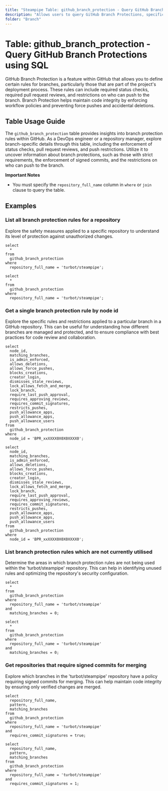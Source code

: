 ```yaml
---
title: "Steampipe Table: github_branch_protection - Query GitHub Branch Protections using SQL"
description: "Allows users to query GitHub Branch Protections, specifically the protection rules applied to branches in a GitHub repository."
folder: "Branch"
---
```


# Table: github_branch_protection - Query GitHub Branch Protections using SQL

GitHub Branch Protection is a feature within GitHub that allows you to define certain rules for branches, particularly those that are part of the project's deployment process. These rules can include required status checks, required pull request reviews, and restrictions on who can push to the branch. Branch Protection helps maintain code integrity by enforcing workflow policies and preventing force pushes and accidental deletions.

## Table Usage Guide

The `github_branch_protection` table provides insights into branch protection rules within GitHub. As a DevOps engineer or a repository manager, explore branch-specific details through this table, including the enforcement of status checks, pull request reviews, and push restrictions. Utilize it to uncover information about branch protections, such as those with strict requirements, the enforcement of signed commits, and the restrictions on who can push to the branch.

**Important Notes**
- You must specify the `repository_full_name` column in `where` or `join` clause to query the table.

## Examples

### List all branch protection rules for a repository
Explore the safety measures applied to a specific repository to understand its level of protection against unauthorized changes.

```sql+postgres
select
  *
from
  github_branch_protection
where
  repository_full_name = 'turbot/steampipe';
```

```sql+sqlite
select
  *
from
  github_branch_protection
where
  repository_full_name = 'turbot/steampipe';
```

### Get a single branch protection rule by node id
Explore the specific rules and restrictions applied to a particular branch in a GitHub repository. This can be useful for understanding how different branches are managed and protected, and to ensure compliance with best practices for code review and collaboration.

```sql+postgres
select
  node_id,
  matching_branches,
  is_admin_enforced,
  allows_deletions,
  allows_force_pushes,
  blocks_creations,
  creator_login,
  dismisses_stale_reviews,
  lock_allows_fetch_and_merge,
  lock_branch,
  require_last_push_approval,
  requires_approving_reviews,
  requires_commit_signatures,
  restricts_pushes,
  push_allowance_apps,
  push_allowance_apps,
  push_allowance_users
from
  github_branch_protection
where
  node_id = 'BPR_xxXXXX0X0X0XXXX0';
```

```sql+sqlite
select
  node_id,
  matching_branches,
  is_admin_enforced,
  allows_deletions,
  allows_force_pushes,
  blocks_creations,
  creator_login,
  dismisses_stale_reviews,
  lock_allows_fetch_and_merge,
  lock_branch,
  require_last_push_approval,
  requires_approving_reviews,
  requires_commit_signatures,
  restricts_pushes,
  push_allowance_apps,
  push_allowance_apps,
  push_allowance_users
from
  github_branch_protection
where
  node_id = 'BPR_xxXXXX0X0X0XXXX0';
```

### List branch protection rules which are not currently utilised
Determine the areas in which branch protection rules are not being used within the 'turbot/steampipe' repository. This can help in identifying unused rules and optimizing the repository's security configuration.

```sql+postgres
select
  *
from
  github_branch_protection
where
  repository_full_name = 'turbot/steampipe'
and 
  matching_branches = 0;
```

```sql+sqlite
select
  *
from
  github_branch_protection
where
  repository_full_name = 'turbot/steampipe'
and 
  matching_branches = 0;
```

### Get repositories that require signed commits for merging
Explore which branches in the 'turbot/steampipe' repository have a policy requiring signed commits for merging. This can help maintain code integrity by ensuring only verified changes are merged.

```sql+postgres
select 
  repository_full_name,
  pattern,
  matching_branches
from 
  github_branch_protection
where
  repository_full_name = 'turbot/steampipe'
and
  requires_commit_signatures = true;
```

```sql+sqlite
select 
  repository_full_name,
  pattern,
  matching_branches
from 
  github_branch_protection
where
  repository_full_name = 'turbot/steampipe'
and
  requires_commit_signatures = 1;
```